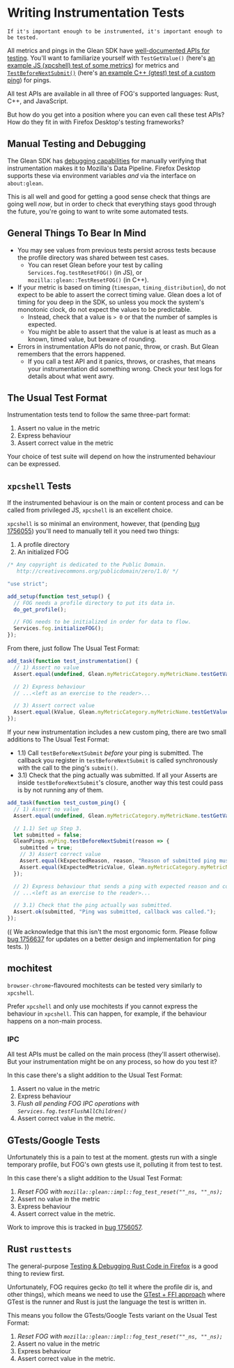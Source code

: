 # Writing Instrumentation Tests

```{admonition} Old Glean Proverb
If it's important enough to be instrumented, it's important enough to be tested.
```

All metrics and pings in the Glean SDK have [well-documented APIs for testing][glean-metrics-apis].
You'll want to familiarize yourself with `TestGetValue()`
(here's [an example JS (xpcshell) test of some metrics][metrics-xpcshell-test])
for metrics and
[`TestBeforeNextSubmit()`][test-before-next-submit]
(here's [an example C++ (gtest) test of a custom ping][ping-gtest])
for pings.

All test APIs are available in all three of FOG's supported languages:
Rust, C++, and JavaScript.

But how do you get into a position where you can even call these test APIs?
How do they fit in with Firefox Desktop's testing frameworks?

## Manual Testing and Debugging

The Glean SDK has [debugging capabilities][glean-debug]
for manually verifying that instrumentation makes it to Mozilla's Data Pipeline.
Firefox Desktop supports these via environment variables _and_
via the interface on `about:glean`.

This is all well and good for getting a good sense check that things are going well _now_,
but in order to check that everything stays good through the future,
you're going to want to write some automated tests.

## General Things To Bear In Mind

* You may see values from previous tests persist across tests because the profile directory was shared between test cases.
    * You can reset Glean before your test by calling
      `Services.fog.testResetFOG()` (in JS), or
      `mozilla::glean::TestResetFOG()` (in C++).
* If your metric is based on timing (`timespan`, `timing_distribution`),
  do not expect to be able to assert the correct timing value.
  Glean does a lot of timing for you deep in the SDK, so unless you mock the system's monotonic clock,
  do not expect the values to be predictable.
    * Instead, check that a value is `> 0` or that the number of samples is expected.
    * You might be able to assert that the value is at least as much as a known, timed value,
    but beware of rounding.
* Errors in instrumentation APIs do not panic, throw, or crash.
  But Glean remembers that the errors happened.
    * If you call a test API and it panics, throws, or crashes,
      that means your instrumentation did something wrong.
      Check your test logs for details about what went awry.

## The Usual Test Format

Instrumentation tests tend to follow the same three-part format:
1) Assert no value in the metric
2) Express behaviour
3) Assert correct value in the metric

Your choice of test suite will depend on how the instrumented behaviour can be expressed.


## `xpcshell` Tests

If the instrumented behaviour is on the main or content process and can be called from privileged JS,
`xpcshell` is an excellent choice.

`xpcshell` is so minimal an environment, however, that
(pending [bug 1756055](https://bugzilla.mozilla.org/show_bug.cgi?id=1756055))
you'll need to manually tell it you need two things:
1) A profile directory
2) An initialized FOG

```js
/* Any copyright is dedicated to the Public Domain.
   http://creativecommons.org/publicdomain/zero/1.0/ */

"use strict";

add_setup(function test_setup() {
  // FOG needs a profile directory to put its data in.
  do_get_profile();

  // FOG needs to be initialized in order for data to flow.
  Services.fog.initializeFOG();
});
```

From there, just follow The Usual Test Format:

```js
add_task(function test_instrumentation() {
  // 1) Assert no value
  Assert.equal(undefined, Glean.myMetricCategory.myMetricName.testGetValue());

  // 2) Express behaviour
  // ...<left as an exercise to the reader>...

  // 3) Assert correct value
  Assert.equal(kValue, Glean.myMetricCategory.myMetricName.testGetValue());
});
```

If your new instrumentation includes a new custom ping,
there are two small additions to The Usual Test Format:

* 1.1) Call `testBeforeNextSubmit` _before_ your ping is submitted.
  The callback you register in `testBeforeNextSubmit`
  is called synchronously with the call to the ping's `submit()`.
* 3.1) Check that the ping actually was submitted.
  If all your Asserts are inside `testBeforeNextSubmit`'s closure,
  another way this test could pass is by not running any of them.

```js
add_task(function test_custom_ping() {
  // 1) Assert no value
  Assert.equal(undefined, Glean.myMetricCategory.myMetricName.testGetValue());

  // 1.1) Set up Step 3.
  let submitted = false;
  GleanPings.myPing.testBeforeNextSubmit(reason => {
    submitted = true;
    // 3) Assert correct value
    Assert.equal(kExpectedReason, reason, "Reason of submitted ping must match.");
    Assert.equal(kExpectedMetricValue, Glean.myMetricCategory.myMetricName.testGetValue());
  });

  // 2) Express behaviour that sends a ping with expected reason and contents
  // ...<left as an exercise to the reader>...

  // 3.1) Check that the ping actually was submitted.
  Assert.ok(submitted, "Ping was submitted, callback was called.");
});
```

(( We acknowledge that this isn't the most ergonomic form.
Please follow
[bug 1756637](https://bugzilla.mozilla.org/show_bug.cgi?id=1756637)
for updates on a better design and implementation for ping tests. ))

## mochitest

`browser-chrome`-flavoured mochitests can be tested very similarly to `xpcshell`.

Prefer `xpcshell` and only use mochitests if you cannot express the behaviour in `xpcshell`.
This can happen, for example, if the behaviour happens on a non-main process.

### IPC

All test APIs must be called on the main process
(they'll assert otherwise).
But your instrumentation might be on any process, so how do you test it?

In this case there's a slight addition to the Usual Test Format:
1) Assert no value in the metric
2) Express behaviour
3) _Flush all pending FOG IPC operations with `Services.fog.testFlushAllChildren()`_
4) Assert correct value in the metric.

## GTests/Google Tests

Unfortunately this is a pain to test at the moment.
gtests run with a single temporary profile, but FOG's own gtests use it,
polluting it from test to test.

In this case there's a slight addition to the Usual Test Format:
1) _Reset FOG with `mozilla::glean::impl::fog_test_reset(""_ns, ""_ns);`_
2) Assert no value in the metric
3) Express behaviour
4) Assert correct value in the metric.

Work to improve this is tracked in
[bug 1756057](https://bugzilla.mozilla.org/show_bug.cgi?id=1756057).

## Rust `rusttests`

The general-purpose
[Testing & Debugging Rust Code in Firefox](/testing-rust-code/index)
is a good thing to review first.

Unfortunately, FOG requires gecko
(to tell it where the profile dir is, and other things),
which means we need to use the
[GTest + FFI approach](/testing-rust-code/index.html#gtests)
where GTest is the runner and Rust is just the language the test is written in.

This means you follow the GTests/Google Tests variant on the Usual Test Format:
1) _Reset FOG with `mozilla::glean::impl::fog_test_reset(""_ns, ""_ns);`_
2) Assert no value in the metric
3) Express behaviour
4) Assert correct value in the metric.

[glean-metrics-apis]: https://mozilla.github.io/glean/book/reference/metrics/index.html
[metrics-xpcshell-test]: https://searchfox.org/mozilla-central/rev/66e59131c1c76fe486424dc37f0a8a399ca874d4/toolkit/mozapps/update/tests/unit_background_update/test_backgroundupdate_glean.js#28
[ping-gtest]: https://searchfox.org/mozilla-central/rev/66e59131c1c76fe486424dc37f0a8a399ca874d4/toolkit/components/glean/tests/gtest/TestFog.cpp#232
[test-before-next-submit]: https://mozilla.github.io/glean/book/reference/pings/index.html#testbeforenextsubmit
[glean-debug]: https://mozilla.github.io/glean/book/reference/debug/index.html
